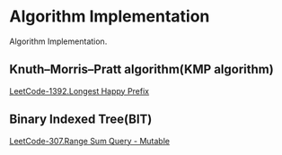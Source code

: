 # Algorithm Implementation
Algorithm Implementation.

## Knuth–Morris–Pratt algorithm(KMP algorithm)
[LeetCode-1392.Longest Happy Prefix](https://leetcode.com/problems/longest-happy-prefix/)


## Binary Indexed Tree(BIT)
[LeetCode-307.Range Sum Query - Mutable](https://leetcode.com/problems/range-sum-query-mutable/)
